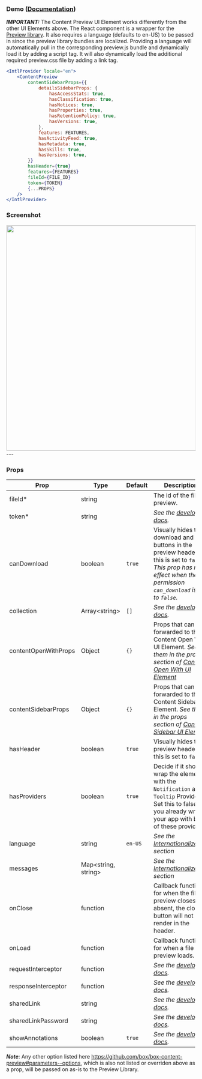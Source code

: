 ### Demo ([Documentation](https://developer.box.com/docs/box-content-preview))
***IMPORTANT:*** The Content Preview UI Element works differently from the other UI Elements above. The React component is a wrapper for the [Preview library](https://developer.box.com/docs/box-content-preview). It also requires a language (defaults to en-US) to be passed in since the preview library bundles are localized. Providing a language will automatically pull in the corresponding preview.js bundle and dynamically load it by adding a script tag. It will also dynamically load the additional required preview.css file by adding a link tag.

```jsx
<IntlProvider locale="en">
    <ContentPreview
        contentSidebarProps={{
            detailsSidebarProps: {
                hasAccessStats: true,
                hasClassification: true,
                hasNotices: true,
                hasProperties: true,
                hasRetentionPolicy: true,
                hasVersions: true,
            },
            features: FEATURES,
            hasActivityFeed: true,
            hasMetadata: true,
            hasSkills: true,
            hasVersions: true,
        }}
        hasHeader={true}
        features={FEATURES}
        fileId={FILE_ID}
        token={TOKEN}
        {...PROPS}
    />
</IntlProvider>
```

### Screenshot
<img src="https://user-images.githubusercontent.com/1075325/27419184-596b485c-56d4-11e7-8d42-c65328089c95.png" style="border: 1px solid #e8e8e8;" width="600" />
---

### Props
| Prop                 | Type | Default | Description                                                                                                                                                                         |
|----------------------| --- | --- |-------------------------------------------------------------------------------------------------------------------------------------------------------------------------------------|
| fileId*              | string | | The id of the file to preview.                                                                                                                                                      |
| token*               | string |  | *See the [developer docs](https://developer.box.com/docs/box-content-preview#section-options).*                                                                                     |
| canDownload          | boolean | `true` | Visually hides the download and print buttons in the preview header if this is set to `false`. *This prop has no effect when the file permission `can_download` is set to `false`.* |
| collection           | Array&lt;string&gt; | `[]` | *See the [developer docs](https://developer.box.com/docs/box-content-preview#section-options).*                                                                                     |
| contentOpenWithProps | Object | `{}` | Props that can be forwarded to the Content Open With UI Element. *See them in the props section of [Content Open With UI Element](#content-open-with-documentation)*                |
| contentSidebarProps  | Object | `{}` | Props that can be forwarded to the Content Sidebar UI Element. *See them in the props section of [Content Sidebar UI Element](#content-sidebar-documentation)*                      |
| hasHeader            | boolean | `true` | Visually hides the preview header if this is set to `false`.                                                                                                                        |
| hasProviders         | boolean | `true` | Decide if it should wrap the element with the `Notification` and `Tooltip` Provider. Set this to false if you already wrap your app with both of these providers.                       |
| language             | string | `en-US` | *See the [Internationalization](../README.md#internationalization) section*                                                                                                         |
| messages             | Map<string, string> |  | *See the [Internationalization](../README.md#internationalization) section*                                                                                                         |
| onClose              | function |  | Callback function for when the file preview closes. If absent, the close button will not render in the header.                                                                      |
| onLoad               | function |  | Callback function for when a file preview loads.                                                                                                                                    |
| requestInterceptor   | function | | *See the [developer docs](https://developer.box.com/docs/box-content-preview#section-options).*                                                                                     |
| responseInterceptor  | function | | *See the [developer docs](https://developer.box.com/docs/box-content-preview#section-options).*                                                                                     |
| sharedLink           | string |  | *See the [developer docs](https://developer.box.com/docs/box-content-preview#section-options).*                                                                                     |
| sharedLinkPassword   | string |  | *See the [developer docs](https://developer.box.com/docs/box-content-preview#section-options).*                                                                                     |
| showAnnotations      | boolean | `true` | *See the [developer docs](https://developer.box.com/docs/box-content-preview#section-options).*                                                                                     |


***Note***: Any other option listed here https://github.com/box/box-content-preview#parameters--options, which is also not listed or overriden above as a prop, will be passed on as-is to the Preview Library.
